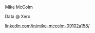 Mike McColm

Data @ Xero

[linkedin.com/in/mike-mccolm-09102a158/](https://www.linkedin.com/in/mike-mccolm-09102a158/)
